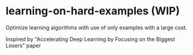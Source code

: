 # learning-on-hard-examples (WIP)
Optimize learning algorithms with use of only examples with a large cost.

Inspired by "Accelerating Deep Learning by Focusing on the Biggest Losers" paper
